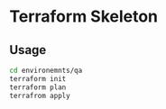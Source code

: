 # Terraform Skeleton

## Usage
```sh
cd environemnts/qa
terraform init
terraform plan
terrafrom apply
```
